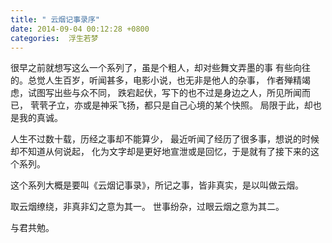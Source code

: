 ```yaml
---
title: " 云烟记事录序"
date: 2014-09-04 00:12:28 +0800
categories:  浮生若梦
---
```


很早之前就想写这么一个系列了，虽是个粗人，却对些舞文弄墨的事 有些向往的。总觉人生百岁，听闻甚多，电影小说，也无非是他人的杂事，
作者殚精竭虑，试图写出些与众不同，
跌宕起伏，写下的也不过是身边之人，所见所闻而已，
茕茕孑立，亦或是神采飞扬，都只是自己心境的某个快照。
局限于此，却也是我的真诚。

人生不过数十载，历经之事却不能算少，
最近听闻了经历了很多事，想说的时候却不知道从何说起，
化为文字却是更好地宣泄或是回忆，于是就有了接下来的这个系列。

这个系列大概是要叫《云烟记事录》，所记之事，皆非真实，是以叫做云烟。

取云烟缭绕，非真非幻之意为其一。
世事纷杂，过眼云烟之意为其二。

与君共勉。
